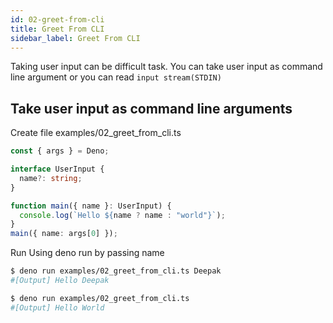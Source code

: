 ```yaml
---
id: 02-greet-from-cli
title: Greet From CLI
sidebar_label: Greet From CLI
---
```


Taking user input can be difficult task. You can take user input as command line argument or you can read `input stream(STDIN)`

## Take user input as command line arguments

Create file examples/02_greet_from_cli.ts

```typescript
const { args } = Deno;

interface UserInput {
  name?: string;
}

function main({ name }: UserInput) {
  console.log(`Hello ${name ? name : "world"}`);
}
main({ name: args[0] });
```

Run Using deno run by passing name

```bash
$ deno run examples/02_greet_from_cli.ts Deepak
#[Output] Hello Deepak

$ deno run examples/02_greet_from_cli.ts
#[Output] Hello World
```

